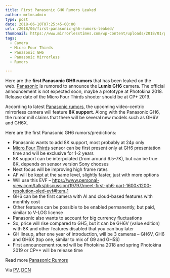 ```yaml
---
title: First Panasonic GH6 Rumors Leaked
author: mrtmsadmin
type: post
date: 2018-06-10T07:25:45+00:00
url: /2018/06/first-panasonic-gh6-rumors-leaked/
thumbnail: https://www.mirrorlesstimes.com/wp-content/uploads/2018/01/panasonic-gh5s-1.jpg
tags:
  - Camera
  - Micro Four Thirds
  - Panasonic GH6
  - Panasonic Mirrorless
  - Rumors

---
```

Here are the **first Panasonic GH6 rumors** that has been leaked on the web. [Panasonic][1] is rumored to announce the **Lumix GH6** camera. The official announcement is not expected soon, maybe a prototype at Photokina 2018. Release date of the Micro Four Thirds shooter should be at CP+ 2019.

According to latest [Panasonic rumors][2], the upcoming video-centric mirrorless camera will feature **8K support**. Along with the Panasonic GH6, the rumor mill claims that there will be several new models such as GH6V and GH6X. <!--more-->

Here are the first Panasonic GH6 rumors/predictions:

  * Panasonic wants to add 8K support, most probably at 24p only
  * [Micro Four Thirds][3] sensor can be first present only at GH6 presentation time and will be exclusive for 1-2 years
  * 8K support can be interpolated (from around 6.5-7K), but can be true 8K, depends on sensor version Sony chooses
  * Next focus will be improving high frame rates
  * AF will be kept at the same level, slightly faster, just with more options
  * Will use this EVF – <a href="https://www.personal-view.com/talks/discussion/19797/meet-first-gh6-part-1600x1200-resolution-oled-evf#Item_1" target="_blank" rel="nofollow noopener">https://www.personal-view.com/talks/discussion/19797/meet-first-gh6-part-1600×1200-resolution-oled-evf#Item_1</a>
  * GH6 can be the first camera with AI and cloud-based features with monthly cost
  * Other features can be possible to be enabled permanently, but paid, similar to V-LOG license
  * Panasonic also wants to account for big currency fluctuations
  * So, price will rise compared to GH5, but it can be GH6V (value edition) with 8K and other features disabled that you can buy later
  * GH lineup, after one year of introduction, will be 3 cameras – GH6V, GH6 and GH6X (top one, similar to mix of G9 and GH5S)
  * First announcement round will be Photokina 2018 and spring Photokina 2019 or CP++ will be release time

Read more [Panasonic Rumors][2]

Via <a href="https://www.personal-view.com/talks/discussion/19798/panasonic-gh6-first-rumors" target="_blank" rel="noopener">PV</a>, <a href="https://www.dailycameranews.com/2018/06/first-panasonic-gh6-rumors-leaked-online/" target="_blank" rel="noopener">DCN</a>

 [1]: https://www.mirrorlesstimes.com/category/panasonic/
 [2]: https://www.dailycameranews.com/tag/panasonic-rumors/
 [3]: https://www.mirrorlesstimes.com/tags/micro-four-thirds/